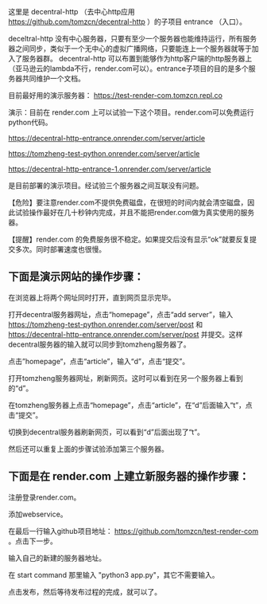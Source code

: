 这里是 decentral-http （去中心http应用 https://github.com/tomzcn/decentral-http ）的子项目 entrance （入口）。

deceltral-http 没有中心服务器，只要有至少一个服务器也能维持运行，所有服务器之间同步，类似于一个无中心的虚拟广播网络，只要能连上一个服务器就等于加入了服务器群。 decentral-http 可以布置到能够作为http客户端的http服务器上（亚马逊云的lambda不行，render.com可以）。entrance子项目的目的是多个服务器共同维护一个文档。

目前最好用的演示服务器： https://test-render-com.tomzcn.repl.co

演示：目前在 render.com 上可以试验一下这个项目。render.com可以免费运行python代码。

https://decentral-http-entrance.onrender.com/server/article 

https://tomzheng-test-python.onrender.com/server/article

https://decentral-http-entrance-1.onrender.com/server/article 

是目前部署的演示项目。经试验三个服务器之间互联没有问题。

【危险】要注意render.com不提供免费磁盘，在很短的时间内就会清空磁盘，因此试验操作最好在几十秒钟内完成，并且不能把render.com做为真实使用的服务器。 

【提醒】render.com 的免费服务很不稳定。如果提交后没有显示“ok”就要反复提交多次。同时部署速度也很慢。

下面是演示网站的操作步骤：
------------------------

在浏览器上将两个网址同时打开，直到网页显示完毕。

打开decentral服务器网址，点击“homepage”，点击“add server”，输入 https://tomzheng-test-python.onrender.com/server/post 和 https://decentral-http-entrance.onrender.com/server/post 并提交。这样decentral服务器的输入就可以同步到tomzheng服务器了。

点击”homepage“，点击“article”，输入“d”，点击“提交”。

打开tomzheng服务器网址，刷新网页。这时可以看到在另一个服务器上看到的“d”。

在tomzheng服务器上点击“homepage”，点击“article”，在“d”后面输入“t”，点击“提交”。

切换到decentral服务器刷新网页，可以看到“d”后面出现了“t”。

然后还可以重复上面的步骤试验添加第三个服务器。 

下面是在 render.com 上建立新服务器的操作步骤：
--------------------------------------------

注册登录render.com。

添加webservice。

在最后一行输入github项目地址： https://github.com/tomzcn/test-render-com 。点击下一步。

输入自己的新建的服务器地址。

在 start command 那里输入 "python3 app.py"，其它不需要输入。

点击发布，然后等待发布过程的完成，就可以了。



